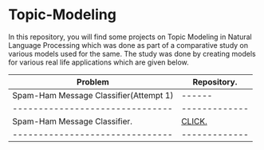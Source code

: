 # Topic-Modeling

In this repository, you will find some projects on Topic Modeling in Natural Language Processing which was done as part of a comparative study on various models used for the same. The study was done by creating models for various real life applications which are given below. 


| Problem                         | Repository.   |
| ------------------------------- | ------------- |
| Spam-Ham Message Classifier(Attempt 1) | ------ |
| ------------------------------- | ------------- |
| Spam-Ham Message Classifier.    | [CLICK.](https://github.com/Nikitha-Rajendran/spam-ham-message-classifier)       |
| ------------------------------- | ------------- |
